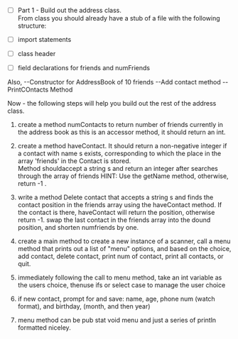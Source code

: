* [ ] Part 1 -  Build out the address class.  
From class you should already have a stub of a file with the following structure:

*[ ] import statements
*[ ] class header
*[ ] field declarations for friends and numFriends

Also,
--Constructor for AddressBook of 10 friends
--Add contact method
--PrintCOntacts Method

Now - the following steps will help you build out the rest of the address class.

1. create a method numContacts to return number of friends currently in the address book
      as this is an accessor method, it should return an int.
      
2. create a method haveContact.  It should return a non-negative integer if a contact with name s
exists, corresponding to which the place in the array 'friends' in the Contact is stored.  
Method shouldaccept a string s and return an integer after searches through the array of friends 
HINT:  Use the getName method, otherwise, return -1 .

3.  write a method Delete contact that accepts a string s and finds the contact position in
the friends array using the haveContact method.  If the contact is there, haveContact will return the position,
otherwise return -1.  swap the last contact in the friends array into the dound position, and shorten numfriends by one.

4. create a main method to create a new instance of a scanner, call a menu method that prints out a list of
"menu" options, and based on the choice, add contact, delete contact, print num of contact, print all contacts, or quit.

5. immediately following the call to menu method, take an int variable as the users choice, thenuse ifs or select case to manage the user choice

6. if new contact, prompt for and save: name, age, phone num (watch format), and birthday, (month, and then year)

7. menu method can be pub stat void menu and just a series of println formatted niceley.

